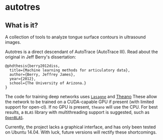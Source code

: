 # autotres

## What is it?
A collection of tools to analyze tongue surface contours in ultrasound images.

Autotres is a direct descendant of AutoTrace (AutoTrace III).  Read about the original in Jeff Berry's dissertation:

```
@phdthesis{berry2012diss,
  title={Machine learning methods for articulatory data},
  author={Berry, Jeffrey James},
  year={2012},
  school={The University of Arizona.}
}
```

The code for training deep networks uses [`Lasagne`](https://github.com/Lasagne/Lasagne) and [Theano](http://deeplearning.net/software/theano/)
These allow the network to be trained on a CUDA-capable GPU if present (with limited support for open-cl).
If no GPU is present, `theano` will use the CPU. For best results, a `BLAS` library with multithreading support is suggested, such as [`OpenBLAS`](http://www.openblas.net).

Currently, the project lacks a graphical interface, and has only been tested on Ubuntu 14.04. With luck, future versions will rectify these shortcomings.
